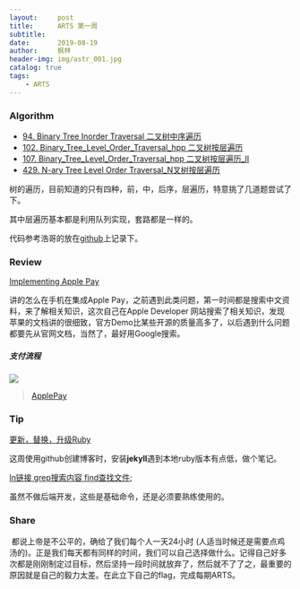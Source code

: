 ```yaml
---
layout:     post
title:      ARTS 第一周
subtitle:   
date:       2019-08-19
author:     枫林
header-img: img/astr_001.jpg
catalog: true
tags:
    - ARTS
---
```


### Algorithm

- [94. Binary Tree Inorder Traversal 二叉树中序遍历](https://leetcode-cn.com/problems/binary-tree-inorder-traversal)
- [102. Binary_Tree_Level_Order_Traversal_hpp 二叉树按层遍历](https://leetcode-cn.com/problems/binary-tree-level-order-traversal)
- [107. Binary_Tree_Level_Order_Traversal_hpp 二叉树按层遍历_II](https://leetcode-cn.com/problems/binary-tree-level-order-traversal-ii)
- [429. N-ary Tree Level Order Traversal_N叉树按层遍历](https://leetcode-cn.com/problems/n-ary-tree-level-order-traversal)

树的遍历，目前知道的只有四种，前，中，后序，层遍历，特意挑了几道题尝试了下。

其中层遍历基本都是利用队列实现，套路都是一样的。

代码参考浩哥的放在[github](<https://github.com/fenglin9102/ARTS/tree/master/algo/cpp>)上记录下。

### Review

[Implementing Apple Pay](https://developer.apple.com/apple-pay/implementation/)

讲的怎么在手机在集成Apple Pay，之前遇到此类问题，第一时间都是搜索中文资料，来了解相关知识，这次自己在Apple Developer 网站搜索了相关知识，发现苹果的文档讲的很细致，官方Demo比某些开源的质量高多了，以后遇到什么问题都要先从官网文档，当然了，最好用Google搜索。

##### 支付流程

![](http://ww4.sinaimg.cn/large/006tNc79ly1g645lt7qoqj31er0u00wx.jpg)

> [ApplePay](./2019-08-18-ApplePay.md)

### Tip

[更新，替换，升级Ruby](<https://fenglin9102.github.io/2019/08/18/Ruby/>)

这周使用github创建博客时，安装**jekyll**遇到本地ruby版本有点低，做个笔记。

[ln链接 grep搜索内容 find查找文件](<https://fenglin9102.github.io/2019/08/19/LinuxCommand/>);

虽然不做后端开发，这些是基础命令，还是必须要熟练使用的。

### Share

​	都说上帝是不公平的，确给了我们每个人一天24小时 (人适当时候还是需要点鸡汤的)。正是我们每天都有同样的时间，我们可以自己选择做什么。记得自己好多次都是刚刚制定过目标，然后坚持一段时间就放弃了，然后就不了了之，最重要的原因就是自己的毅力太差。在此立下自己的flag，完成每期ARTS。



